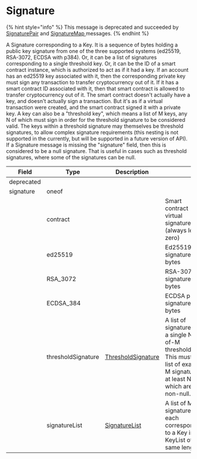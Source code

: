 # Signature

{% hint style="info" %}
This message is deprecated and succeeded by [SignaturePair](signature-pair.md) and [SignatureMap ](signaturemap.md)messages.
{% endhint %}

A Signature corresponding to a Key. It is a sequence of bytes holding a public key signature from one of the three supported systems (ed25519, RSA-3072, ECDSA with p384). Or, it can be a list of signatures corresponding to a single threshold key. Or, it can be the ID of a smart contract instance, which is authorized to act as if it had a key. If an account has an ed25519 key associated with it, then the corresponding private key must sign any transaction to transfer cryptocurrency out of it. If it has a smart contract ID associated with it, then that smart contract is allowed to transfer cryptocurrency out of it. The smart contract doesn't actually have a key, and doesn't actually sign a transaction. But it's as if a virtual transaction were created, and the smart contract signed it with a private key. A key can also be a "threshold key", which means a list of M keys, any N of which must sign in order for the threshold signature to be considered valid. The keys within a threshold signature may themselves be threshold signatures, to allow complex signature requirements (this nesting is not supported in the currently, but will be supported in a future version of API). If a Signature message is missing the "signature" field, then this is considered to be a null signature. That is useful in cases such as threshold signatures, where some of the signatures can be null.

| Field      | Type               | Description                                   | ​                                                                                                                                      |
| ---------- | ------------------ | --------------------------------------------- | -------------------------------------------------------------------------------------------------------------------------------------- |
| deprecated | ​                  | ​                                             | ​                                                                                                                                      |
| signature  | oneof              | ​                                             | ​                                                                                                                                      |
| ​          | contract           | ​                                             | Smart contract virtual signature (always length zero)                                                                                  |
| ​          | ed25519            | ​                                             | Ed25519 signature bytes                                                                                                                |
| ​          | RSA\_3072        | ​                                             | RSA-3072 signature bytes                                                                                                               |
| ​          | ECDSA\_384       | ​                                             | ECDSA p-384 signature bytes                                                                                                            |
| ​          | thresholdSignature | ​[ThresholdSignature](thresholdsignature.md)​ | A list of signatures for a single N-of-M threshold Key. This must be a list of exactly M signatures, at least N of which are non-null. |
| ​          | signatureList      | ​[SignatureList](signature-list.md)​          | A list of M signatures, each corresponding to a Key in a KeyList of the same length.                                                   |

#### &#x20;<a href="#undefined" id="undefined"></a>
